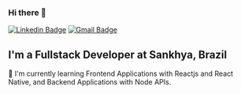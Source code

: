 ### Hi there 👋

[![Linkedin Badge](https://img.shields.io/badge/-LinkedIn-blue?style=for-the-badge&logo=Linkedin&logoColor=white&link=https:https://www.linkedin.com/in/ggondimrb/)](https://www.linkedin.com/in/ggondimrb/)
[![Gmail Badge](https://img.shields.io/badge/-Gmail-c14438?style=for-the-badge&logo=Gmail&logoColor=white&link=mailto:ggondimrb@gmail.com)](mailto:ggondimrb@gmail.com) 

## I'm a Fullstack Developer at Sankhya, Brazil

🌱 I'm currently learning Frontend Applications with Reactjs and React Native, and Backend Applications with Node APIs.

<!--
**ggondimrb/ggondimrb** is a ✨ _special_ ✨ repository because its `README.md` (this file) appears on your GitHub profile.

Here are some ideas to get you started:

- 🔭 I’m currently working on ...
- 🌱 I’m currently learning ...
- 👯 I’m looking to collaborate on ...
- 🤔 I’m looking for help with ...
- 💬 Ask me about ...
- 📫 How to reach me: ...
- 😄 Pronouns: ...
- ⚡ Fun fact: ...
-->
